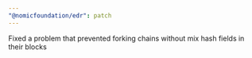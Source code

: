```yaml
---
"@nomicfoundation/edr": patch
---
```


Fixed a problem that prevented forking chains without mix hash fields in their blocks
